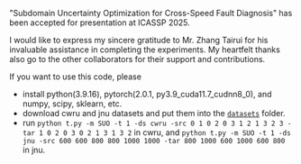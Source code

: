 "Subdomain Uncertainty Optimization for Cross-Speed Fault Diagnosis" has been accepted for presentation at ICASSP 2025.

I would like to express my sincere gratitude to Mr. Zhang Tairui for his invaluable assistance in completing the experiments. My heartfelt thanks also go to the other collaborators for their support and contributions.

If you want to use this code, please
- install python(3.9.16), pytorch(2.0.1, py3.9_cuda11.7_cudnn8_0), and numpy, scipy, sklearn, etc.
- download cwru and jnu datasets and put them into the [`datasets`](datasets) folder.
- run `python t.py -m SUO -t 1 -ds cwru -src 0 1 0 2 0 3 1 2 1 3 2 3 -tar 1 0 2 0 3 0 2 1 3 1 3 2` in cwru, and `python t.py -m SUO -t 1 -ds jnu -src 600 600 800 800 1000 1000 -tar 800 1000 600 1000 600 800` in jnu.